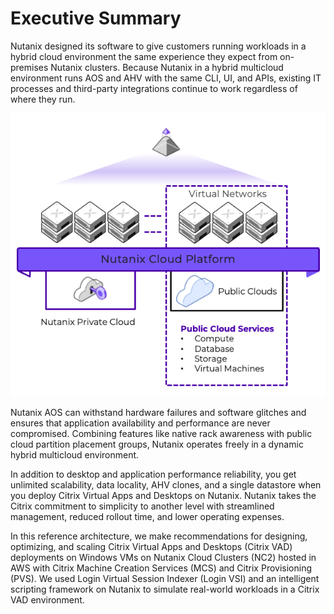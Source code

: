 # Executive Summary

Nutanix designed its software to give customers running workloads in a hybrid cloud environment the same experience they expect from on-premises Nutanix clusters. Because Nutanix in a hybrid multicloud environment runs AOS and AHV with the same CLI, UI, and APIs, existing IT processes and third-party integrations continue to work regardless of where they run.

![Overview of the Nutanix Hybrid Multicloud Software](../images/RA-2137_Citrix_Virtual_Apps_and_Desktops_Windows_Servers_on_NC2_AWS_image01.png "Overview of the Nutanix Hybrid Multicloud Software")

Nutanix AOS can withstand hardware failures and software glitches and ensures that application availability and performance are never compromised. Combining features like native rack awareness with public cloud partition placement groups, Nutanix operates freely in a dynamic hybrid multicloud environment.

In addition to desktop and application performance reliability, you get unlimited scalability, data locality, AHV clones, and a single datastore when you deploy Citrix Virtual Apps and Desktops on Nutanix. Nutanix takes the Citrix commitment to simplicity to another level with streamlined management, reduced rollout time, and lower operating expenses.

In this reference architecture, we make recommendations for designing, optimizing, and scaling Citrix Virtual Apps and Desktops (Citrix VAD) deployments on Windows VMs on Nutanix Cloud Clusters (NC2) hosted in AWS with Citrix Machine Creation Services (MCS) and Citrix Provisioning (PVS). We used Login Virtual Session Indexer (Login VSI) and an intelligent scripting framework on Nutanix to simulate real-world workloads in a Citrix VAD environment. 